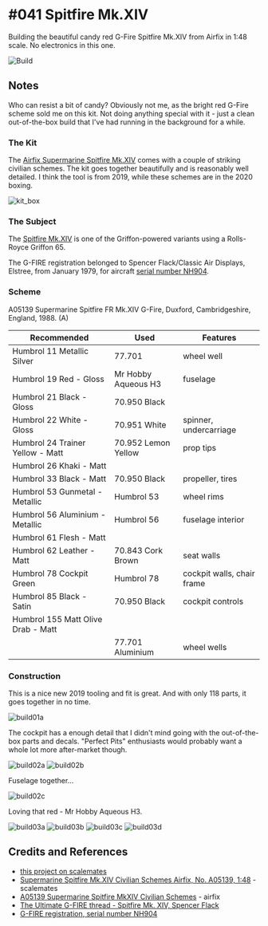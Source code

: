 # #041 Spitfire Mk.XIV

Building the beautiful candy red G-Fire Spitfire Mk.XIV from Airfix in 1:48 scale. No electronics in this one.

![Build](./assets/XIV_build.jpg?raw=true)

## Notes

Who can resist a bit of candy? Obviously not me, as the bright red G-Fire scheme sold me on this kit.
Not doing anything special with it - just a clean out-of-the-box build that I've had running in the background for a while.

### The Kit

The [Airfix Supermarine Spitfire Mk.XIV](https://www.scalemates.com/kits/airfix-a05139-supermarine-spitfire-mkxiv-civilian-schemes--1260842) comes with a couple of striking civilian schemes. The kit goes together beautifully and is reasonably well detailed. I think the tool is from 2019, while these schemes are in the 2020 boxing.

![kit_box](./assets/kit_box.jpg?raw=true)

### The Subject

The [Spitfire Mk.XIV](https://en.wikipedia.org/wiki/Supermarine_Spitfire_(Griffon-powered_variants)#Mk_XIV_(type_379))
is one of the Griffon-powered variants using a Rolls-Royce Griffon 65.

The G-FIRE registration belonged to Spencer Flack/Classic Air Displays, Elstree, from January 1979,
for aircraft [serial number NH904](http://www.warbirdregistry.org/spitregistry/spitfire-nh904.html).

### Scheme

A05139 Supermarine Spitfire FR Mk.XIV G-Fire, Duxford, Cambridgeshire, England, 1988. (A)

| Recommended | Used | Features |
|-------------|------|----------|
| Humbrol 11 Metallic Silver          | 77.701 | wheel well |
| Humbrol 19 Red - Gloss              | Mr Hobby Aqueous H3 | fuselage |
| Humbrol 21 Black - Gloss            | 70.950 Black |  |
| Humbrol 22 White - Gloss            | 70.951 White | spinner, undercarriage |
| Humbrol 24 Trainer Yellow - Matt    | 70.952 Lemon Yellow | prop tips |
| Humbrol 26 Khaki - Matt             | | |
| Humbrol 33 Black - Matt             | 70.950 Black | propeller, tires |
| Humbrol 53 Gunmetal - Metallic      | Humbrol 53 | wheel rims |
| Humbrol 56 Aluminium - Metallic     | Humbrol 56 | fuselage interior |
| Humbrol 61 Flesh - Matt             | | |
| Humbrol 62 Leather - Matt           | 70.843 Cork Brown | seat walls |
| Humbrol 78 Cockpit Green            | Humbrol 78 | cockpit walls, chair frame |
| Humbrol 85 Black - Satin            | 70.950 Black | cockpit controls|
| Humbrol 155 Matt Olive Drab - Matt  | | |
|                                     | 77.701 Aluminium | wheel wells |

### Construction

This is a nice new 2019 tooling and fit is great. And with only 118 parts, it goes together in no time.

![build01a](./assets/build01a.jpg?raw=true)

The cockpit has a enough detail that I didn't mind going with the out-of-the-box parts and decals. "Perfect Pits" enthusiasts would probably want a whole lot more after-market though.

![build02a](./assets/build02a.jpg?raw=true)
![build02b](./assets/build02b.jpg?raw=true)

Fuselage together...

![build02c](./assets/build02c.jpg?raw=true)

Loving that red -  Mr Hobby Aqueous H3.

![build03a](./assets/build03a.jpg?raw=true)
![build03b](./assets/build03b.jpg?raw=true)
![build03c](./assets/build03c.jpg?raw=true)
![build03d](./assets/build03d.jpg?raw=true)

## Credits and References

* [this project on scalemates](https://www.scalemates.com/profiles/mate.php?id=74137&p=projects&project=125161)
* [Supermarine Spitfire Mk.XIV Civilian Schemes Airfix, No. A05139, 1:48](https://www.scalemates.com/kits/airfix-a05139-supermarine-spitfire-mkxiv-civilian-schemes--1260842) - scalemates
* [A05139 Supermarine Spitfire MkXIV Civilian Schemes](https://uk.airfix.com/products/supermarine-spitfire-mkxiv-civilian-schemes-a05139) - airfix
* [The Ultimate G-FIRE thread - Spitfire Mk. XIV, Spencer Flack](https://www.britmodeller.com/forums/index.php?/topic/235085521-the-ultimate-g-fire-thread-spitfire-mk-xiv-spencer-flack/)
* [G-FIRE registration, serial number NH904](http://www.warbirdregistry.org/spitregistry/spitfire-nh904.html)
